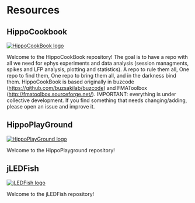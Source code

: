 # Resources

## HippoCookbook
[![HippoCookBook logo](/images/rippoCookBook.png)](https://github.com/valegarman/HippoCookBook)

Welcome to the HippoCookBook repository! The goal is to have a repo with all we need for ephys experiments and data analysis (session managments, spikes and LFP analysis, plotting and statistics). A repo to rule them all, One repo to find them, One repo to bring them all, and in the darkness bind them. HippoCookBook is based originally in buzcode (https://github.com/buzsakilab/buzcode) and FMAToolbox (http://fmatoolbox.sourceforge.net/). IMPORTANT: everything is under collective development. If you find something that needs changing/adding, please open an issue and improve it.

## HippoPlayGround
[![HippoPlayGround logo](/images/hippoPlayGround.png)](https://github.com/valegarman/HippoPlayground)

Welcome to the HippoPlayground repository!


## jLEDFish
[![jLEDFish logo](/images/jLEDfish_logo.png)](https://google.es)

Welcome to the jLEDFish repository!

